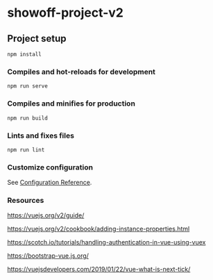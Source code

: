 # showoff-project-v2

## Project setup
```
npm install
```

### Compiles and hot-reloads for development
```
npm run serve
```

### Compiles and minifies for production
```
npm run build
```

### Lints and fixes files
```
npm run lint
```

### Customize configuration
See [Configuration Reference](https://cli.vuejs.org/config/).

### Resources

https://vuejs.org/v2/guide/

https://vuejs.org/v2/cookbook/adding-instance-properties.html

https://scotch.io/tutorials/handling-authentication-in-vue-using-vuex

https://bootstrap-vue.js.org/

https://vuejsdevelopers.com/2019/01/22/vue-what-is-next-tick/
